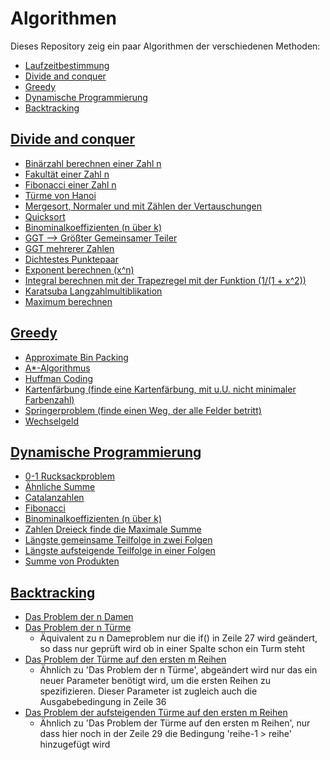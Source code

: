 # Algorithmen

Dieses Repository zeig ein paar Algorithmen der verschiedenen Methoden:

*  [Laufzeitbestimmung](./laufzeitbestimen.MD)
*  [Divide and conquer](https://github.com/gemohr/Algorithmen/tree/master/%20divide%20and%20conquer)
*  [Greedy](https://github.com/gemohr/Algorithmen/tree/master/%20divide%20and%20greedy)
*  [Dynamische Programmierung](https://github.com/gemohr/Algorithmen/tree/master/%20divide%20and%20dynamic)
*  [Backtracking](https://github.com/gemohr/Algorithmen/tree/master/backtracking)

## [Divide and conquer](https://github.com/gemohr/Algorithmen/tree/master/%20divide%20and%20conquer)

* [Binärzahl berechnen einer Zahl n](https://github.com/gemohr/Algorithmen/tree/master/%20divide%20and%20conquer/Bin%C3%A4rzahl)
* [Fakultät einer Zahl n](https://github.com/gemohr/Algorithmen/tree/master/%20divide%20and%20conquer/fakultaet)
* [Fibonacci einer Zahl n](https://github.com/gemohr/Algorithmen/tree/master/%20divide%20and%20conquer/fibonacci)
* [Türme von Hanoi](https://github.com/gemohr/Algorithmen/tree/master/%20divide%20and%20conquer/hanoi)
* [Mergesort, Normaler und mit Zählen der Vertauschungen](https://github.com/gemohr/Algorithmen/tree/master/%20divide%20and%20conquer/mergesort)
* [Quicksort](https://github.com/gemohr/Algorithmen/tree/master/%20divide%20and%20conquer/quicksort)
* [Binominalkoeffizienten (n über k)](https://github.com/gemohr/Algorithmen/tree/master/%20divide%20and%20conquer/binominalkoeffizient)
* [GGT --> Größter Gemeinsamer Teiler](https://github.com/gemohr/Algorithmen/tree/master/%20divide%20and%20conquer/groessterGemeinsamerTeiler)
* [GGT mehrerer Zahlen](https://github.com/gemohr/Algorithmen/tree/master/%20divide%20and%20conquer/ggtMehereZahlen)
* [Dichtestes Punktepaar](https://github.com/gemohr/Algorithmen/tree/master/%20divide%20and%20conquer/dichtestes_punktepaar)
* [Exponent berechnen (x^n)](https://github.com/gemohr/Algorithmen/tree/master/%20divide%20and%20conquer/exponentiell)
* [Integral berechnen mit der Trapezregel mit der Funktion (1/(1 + x^2))](https://github.com/gemohr/Algorithmen/tree/master/%20divide%20and%20conquer/integral_mit_trapezen)
* [Karatsuba Langzahlmultiblikation](https://github.com/gemohr/Algorithmen/tree/master/%20divide%20and%20conquer/Karatsuba_langzahl_multi)
* [Maximum berechnen](https://github.com/gemohr/Algorithmen/tree/master/%20divide%20and%20conquer/maximum)


## [Greedy](https://github.com/gemohr/Algorithmen/tree/master/%20divide%20and%20greedy)

* [Approximate Bin Packing](https://github.com/gemohr/Algorithmen/tree/master/greedy/approximate_bin_packing)
* [A*-Algorithmus](https://github.com/gemohr/Algorithmen/tree/master/greedy/astar)
* [Huffman Coding](https://github.com/gemohr/Algorithmen/tree/master/greedy/huffman)
* [Kartenfärbung (finde eine Kartenfärbung, mit u.U. nicht minimaler Farbenzahl)](https://github.com/gemohr/Algorithmen/tree/master/greedy/kartenfaerben_greedy)
* [Springerproblem (finde einen Weg, der alle Felder betritt)](https://github.com/gemohr/Algorithmen/tree/master/greedy/springer_greedy)
* [Wechselgeld](https://github.com/gemohr/Algorithmen/tree/master/greedy/wechselgeld)


## [Dynamische Programmierung](https://github.com/gemohr/Algorithmen/tree/master/%20divide%20and%20dynamic)

* [0-1 Rucksackproblem](https://github.com/gemohr/Algorithmen/tree/master/dynamic/0-1-Rucksackproblem_dynam)
* [Ähnliche Summe](https://github.com/gemohr/Algorithmen/tree/master/dynamic/aehnlicheSumme_dyn)
* [Catalanzahlen](https://github.com/gemohr/Algorithmen/tree/master/dynamic/catalanzahlen)
* [Fibonacci](https://github.com/gemohr/Algorithmen/tree/master/dynamic/fibonacci_dyn)
* [Binominalkoeffizienten (n über k)](https://github.com/gemohr/Algorithmen/tree/master/dynamic/binominalkoeffizient_dyn)
* [Zahlen Dreieck finde die Maximale Summe](https://github.com/gemohr/Algorithmen/tree/master/dynamic/zahlen-dreieck)
* [Längste gemeinsame Teilfolge in zwei Folgen](https://github.com/gemohr/Algorithmen/tree/master/dynamic/laengste_gemeinsame_teilfolge)
* [Längste aufsteigende Teilfolge in einer Folgen](https://github.com/gemohr/Algorithmen/tree/master/dynamic/laengste_austeigende_teilfolge)
* [Summe von Produkten](https://github.com/gemohr/Algorithmen/tree/master/dynamic/summe_von_produkten)

## [Backtracking](https://github.com/gemohr/Algorithmen/tree/master/backtracking)

* [Das Problem der n Damen](https://github.com/gemohr/Algorithmen/tree/master/backtracking/n_damen_problem/src)
* [Das Problem der n Türme](https://github.com/gemohr/Algorithmen/tree/master/backtracking/n_tuerme_problem/src)
  - Äquivalent zu n Dameproblem nur die if() in Zeile 27 wird geändert, so dass nur geprüft wird ob in einer Spalte schon ein Turm steht
* [Das Problem der Türme auf den ersten m Reihen](https://github.com/gemohr/Algorithmen/tree/master/backtracking/tuerme_auf_den_ersten_m_reihen/src)
  - Ähnlich zu 'Das Problem der n Türme', abgeändert wird nur das ein neuer Parameter benötigt wird, um die ersten Reihen zu spezifizieren. Dieser Parameter ist zugleich auch die Ausgabebedingung in Zeile 36
* [Das Problem der aufsteigenden Türme auf den ersten m Reihen](https://github.com/gemohr/Algorithmen/tree/master/backtracking/aufsteigende_tuerme_auf_den_ersten_m_reihen/src)
  - Ähnlich zu 'Das Problem der Türme auf den ersten m Reihen', nur dass hier noch in der Zeile 29 die Bedingung 'reihe-1 > reihe' hinzugefügt wird 

